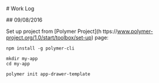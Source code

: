 # Work Log

## 09/08/2016

Set up project from [Polymer Project](h ttps://www.polymer-project.org/1.0/start/toolbox/set-up) page:

```
npm install -g polymer-cli

mkdir my-app
cd my-app

polymer init app-drawer-template

```
